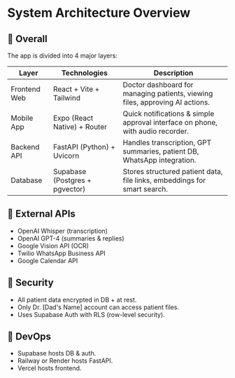 # System Architecture Overview

## 🧭 Overall

The app is divided into 4 major layers:

| Layer        | Technologies                   | Description                                                                    |
| ------------ | ------------------------------ | ------------------------------------------------------------------------------ |
| Frontend Web | React + Vite + Tailwind        | Doctor dashboard for managing patients, viewing files, approving AI actions.   |
| Mobile App   | Expo (React Native) + Router   | Quick notifications & simple approval interface on phone, with audio recorder. |
| Backend API  | FastAPI (Python) + Uvicorn     | Handles transcription, GPT summaries, patient DB, WhatsApp integration.        |
| Database     | Supabase (Postgres + pgvector) | Stores structured patient data, file links, embeddings for smart search.       |

## 🔗 External APIs

- OpenAI Whisper (transcription)
- OpenAI GPT-4 (summaries & replies)
- Google Vision API (OCR)
- Twilio WhatsApp Business API
- Google Calendar API

## 🔐 Security

- All patient data encrypted in DB + at rest.
- Only Dr. [Dad's Name] account can access patient files.
- Uses Supabase Auth with RLS (row-level security).

## 🚀 DevOps

- Supabase hosts DB & auth.
- Railway or Render hosts FastAPI.
- Vercel hosts frontend.
 